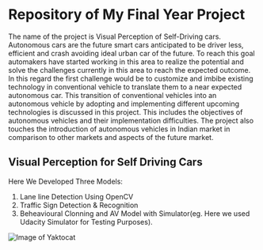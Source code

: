 
# Repository of My Final Year Project  
The name of the project is Visual Perception of Self-Driving cars. Autonomous cars are the future smart cars anticipated to be driver less, efficient and crash avoiding ideal urban car of the future. To reach this goal automakers have started working in this area to realize the potential and solve the challenges currently in this area to reach the expected outcome. In this regard the first challenge would be to customize and imbibe existing technology in conventional vehicle to translate them to a near expected autonomous car. This transition of conventional vehicles into an autonomous vehicle by adopting and implementing different upcoming technologies is discussed in this project. This includes the objectives of autonomous vehicles and their implementation difficulties. The project also touches the introduction of autonomous vehicles in Indian market in comparison to other markets and aspects of the future market.


## Visual Perception for Self Driving Cars

Here We Developed Three Models:  
1) Lane line Detection Using OpenCV     
2) Traffic Sign Detection & Recognition    
3) Beheavioural Clonning and AV Model with Simulator(eg. Here we used Udacity Simulator for Testing Purposes).    



![Image of Yaktocat](https://miro.medium.com/max/967/1*luP5Icnj7QjDRIem5wV_Bw.png)  
